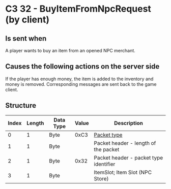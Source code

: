 # C3 32 - BuyItemFromNpcRequest (by client)

## Is sent when

A player wants to buy an item from an opened NPC merchant.

## Causes the following actions on the server side

If the player has enough money, the item is added to the inventory and money is removed. Corresponding messages are sent back to the game client.

## Structure

| Index | Length | Data Type | Value | Description |
|-------|--------|-----------|-------|-------------|
| 0 | 1 |   Byte   | 0xC3  | [Packet type](PacketTypes.md) |
| 1 | 1 |    Byte   |      | Packet header - length of the packet |
| 2 | 1 |    Byte   | 0x32  | Packet header - packet type identifier |
| 3 | 1 | Byte |  | ItemSlot; Item Slot (NPC Store) |